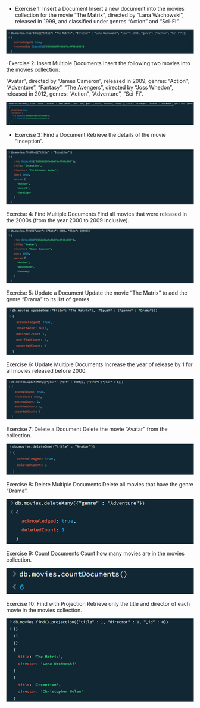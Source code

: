 - Exercise 1: Insert a Document
Insert a new document into the movies collection for the movie “The Matrix”, directed by “Lana Wachowski”, released in 1999, and classified under genres “Action” and “Sci-Fi”.

![Alt text](/1.png)

-Exercise 2: Insert Multiple Documents
Insert the following two movies into the movies collection:

“Avatar”, directed by “James Cameron”, released in 2009, genres: “Action”, “Adventure”, “Fantasy”.
“The Avengers”, directed by “Joss Whedon”, released in 2012, genres: “Action”, “Adventure”, “Sci-Fi”.

![Alt text](/2.png)

- Exercise 3: Find a Document
Retrieve the details of the movie “Inception”.

![Alt text](/3.png)

Exercise 4: Find Multiple Documents
Find all movies that were released in the 2000s (from the year 2000 to 2009 inclusive).

![Alt text](/4.png)

Exercise 5: Update a Document
Update the movie “The Matrix” to add the genre “Drama” to its list of genres.

![Alt text](/5.png)

Exercise 6: Update Multiple Documents
Increase the year of release by 1 for all movies released before 2000.

![Alt text](/6.png)

Exercise 7: Delete a Document
Delete the movie “Avatar” from the collection.

![Alt text](/7.png)

Exercise 8: Delete Multiple Documents
Delete all movies that have the genre “Drama”.

![Alt text](/8.png)

Exercise 9: Count Documents
Count how many movies are in the movies collection.

![Alt text](/9.png)

Exercise 10: Find with Projection
Retrieve only the title and director of each movie in the movies collection.

![Alt text](/10.png)
